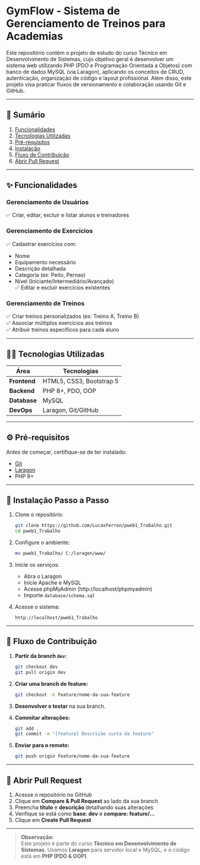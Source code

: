 # GymFlow - Sistema de Gerenciamento de Treinos para Academias

Este repositório contém o projeto de estudo do curso Técnico em Desenvolvimento de Sistemas, cujo objetivo geral é desenvolver um sistema web utilizando PHP (PDO e Programação Orientada a Objetos) com banco de dados MySQL (via Laragon), aplicando os conceitos de CRUD, autenticação, organização de código e layout profissional. Além disso, este projeto visa praticar fluxos de versionamento e colaboração usando Git e GitHub.

---

## 📑 Sumário

1. [Funcionalidades](#-funcionalidades)  
2. [Tecnologias Utilizadas](#-Tecnologias-Utilizadas)  
3. [Pré-requisitos](#-pré-requisitos)  
4. [Instalação](#-instalação-passo-a-passo)  
5. [Fluxo de Contribuição](#-fluxo-de-contribuição)  
6. [Abrir Pull Request](#-abrir-pull-request)  

---

## ✨ Funcionalidades

###  Gerenciamento de Usuários
✅ Criar, editar, excluir e listar alunos e treinadores  

###  Gerenciamento de Exercícios  
✅ Cadastrar exercícios com:  
   - Nome  
   - Equipamento necessário  
   - Descrição detalhada  
   - Categoria (ex: Peito, Pernas)  
   - Nível (Iniciante/Intermediário/Avançado)  
✅ Editar e excluir exercícios existentes  

###  Gerenciamento de Treinos  
✅ Criar treinos personalizados (ex: Treino A, Treino B)  
✅ Associar múltiplos exercícios aos treinos  
✅ Atribuir treinos específicos para cada aluno  

---

## 👨‍💻 Tecnologias Utilizadas

| Área         | Tecnologias |
|--------------|-------------|
| **Frontend** | HTML5, CSS3, Bootstrap 5 |
| **Backend**  | PHP 8+, PDO, OOP |
| **Database** | MySQL |
| **DevOps**   | Laragon, Git/GitHub |

---

## ⚙️ Pré-requisitos

Antes de começar, certifique-se de ter instalado:
- [Git](https://git-scm.com/)  
- [Laragon](https://laragon.org/download/)  
- PHP 8+  

---

## 🚀 Instalação Passo a Passo

1. Clone o repositório:
    ```bash
    git clone https://github.com/LucasFerron/pweb1_Trabalho.git
    cd pweb1_Trabalho
    ```

2. Configure o ambiente:
    ```bash
    mv pweb1_Trabalho/ C:/laragon/www/
    ```

3. Inicie os serviços:
    - Abra o Laragon
    - Inicie Apache e MySQL
    - Acesse phpMyAdmin (http://localhost/phpmyadmin)
    - Importe `database/schema.sql`

4. Acesse o sistema:
    ```
    http://localhost/pweb1_Trabalho
    ```

---

## 🔄 Fluxo de Contribuição

1. **Partir da branch `dev`:**
    ```bash
    git checkout dev
    git pull origin dev
    ```

2. **Criar uma branch de feature:**
    ```bash
    git checkout -b feature/nome-da-sua-feature
    ```

3. **Desenvolver e testar** na sua branch.

4. **Commitar alterações:**
    ```bash
    git add .
    git commit -m "[feature] Descrição curta da feature"
    ```

5. **Enviar para o remoto:**
    ```bash
    git push origin feature/nome-da-sua-feature
    ```

---

## 🚀 Abrir Pull Request

1. Acesse o repositório no GitHub  
2. Clique em **Compare & Pull Request** ao lado da sua branch  
3. Preencha **título** e **descrição** detalhando suas alterações  
4. Verifique se está como **base: dev** e **compare: feature/...**  
5. Clique em **Create Pull Request**  

---

> **Observação:**  
> Este projeto é parte do curso **Técnico em Desenvolvimento de Sistemas**. Usamos **Laragon** para servidor local e MySQL, e o código está em **PHP (PDO & OOP)**.
